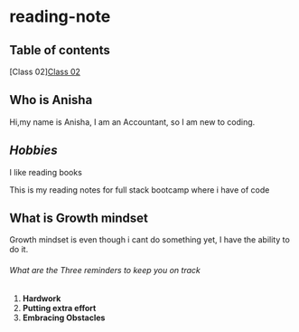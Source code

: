 # reading-note

## Table of contents
[Class 02][Class 02](https://anishakaur91.github.io/reading-notes/class-02)
## Who is Anisha
Hi,my name is Anisha, I am an Accountant, so I am new to coding.
## ***Hobbies***
I like reading books

This is my reading notes for full stack bootcamp where i have of code
## What is Growth mindset
Growth mindset is even though i cant do something yet, I have the ability to do it.

###### What are the Three reminders to keep you on track

1. **Hardwork**
2. **Putting extra effort**
3. **Embracing Obstacles**
